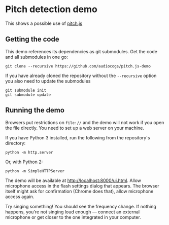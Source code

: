 # Pitch detection demo

This shows a possible use of [pitch.js](https://github.com/audiocogs/pitch.js)


## Getting the code

This demo references its dependencies as git submodules. Get the code and all submodules in one go:

    git clone --recursive https://github.com/audiocogs/pitch.js-demo

If you have already cloned the repository without the `--recursive` option you also need to update the submodules

    git submodule init
    git submodule update


## Running the demo

Browsers put restrictions on `file://` and the demo will not work if you open the file directly. You need to set up a web server on your machine.

If you have Python 3 installed, run the following from the repository's directory:

    python -m http.server

Or, with Python 2:

    python -m SimpleHTTPServer

The demo will be available at <http://localhost:8000/ui.html>. Allow microphone access in the flash settings dialog that appears. The browser itself might ask for confirmation (Chrome does that), allow microphone access again.

Try singing something! You should see the frequency change. If nothing happens, you're not singing loud enough — connect an external microphone or get closer to the one integrated in your computer.

